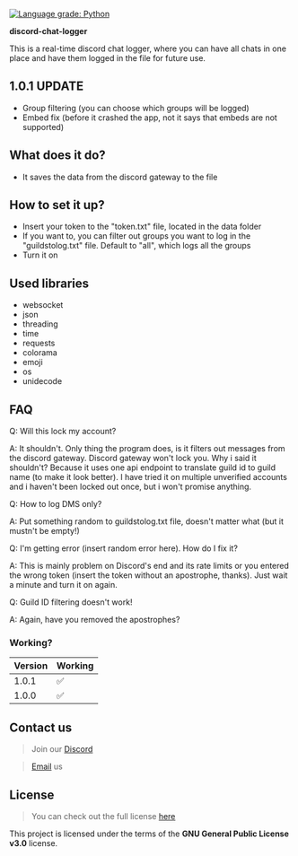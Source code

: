 [![Language grade: Python](https://img.shields.io/lgtm/grade/python/g/Crystallek/discord-chat-logger.svg?logo=lgtm&logoWidth=18)](https://lgtm.com/projects/g/Crystallek/discord-chat-logger/context:python)

**discord-chat-logger**

This is a real-time discord chat logger, where you can have all chats in one place and have them logged in the file for future use.

## 1.0.1 UPDATE
  - Group filtering (you can choose which groups will be logged)
  - Embed fix (before it crashed the app, not it says that embeds are not supported)

## What does it do?
  - It saves the data from the discord gateway to the file

## How to set it up?
  - Insert your token to the "token.txt" file, located in the data folder
  - If you want to, you can filter out groups you want to log in the "guildstolog.txt" file. Default to "all", which logs all the groups
  - Turn it on
  
## Used libraries
  - websocket
  - json
  - threading
  - time
  - requests
  - colorama
  - emoji
  - os
  - unidecode

## FAQ
 Q: Will this lock my account?
 
 A: It shouldn't. Only thing the program does, is it filters out messages from the discord gateway. Discord gateway won't lock you. Why i said it shouldn't? Because it uses one api endpoint to translate guild id to guild name (to make it look better). I have tried it on multiple unverified accounts and i haven't been locked out once, but i won't promise anything.
 
 Q: How to log DMS only?
 
 A: Put something random to guildstolog.txt file, doesn't matter what (but it mustn't be empty!)
 
 Q: I'm getting error (insert random error here). How do I fix it?
  
 A: This is mainly problem on Discord's end and its rate limits or you entered the wrong token (insert the token without an apostrophe, thanks). Just wait a minute and turn it on again. 
  
 Q: Guild ID filtering doesn't work!
  
 A: Again, have you removed the apostrophes?
 
### Working?

| Version | Working            |
| ------- | ------------------ |
|   1.0.1    | :white_check_mark: |
|   1.0.0    | :white_check_mark: |
 </h6>
 
 ## Contact us
> Join our [Discord](https://aimforum.ml/freesploitdis.html)
 
> [Email](mailto:support@aimforum.ml) us

## License

>You can check out the full license [here](https://github.com/AimSploit/discord-raid-tool/blob/main/LICENSE)

This project is licensed under the terms of the **GNU General Public License v3.0** license.
